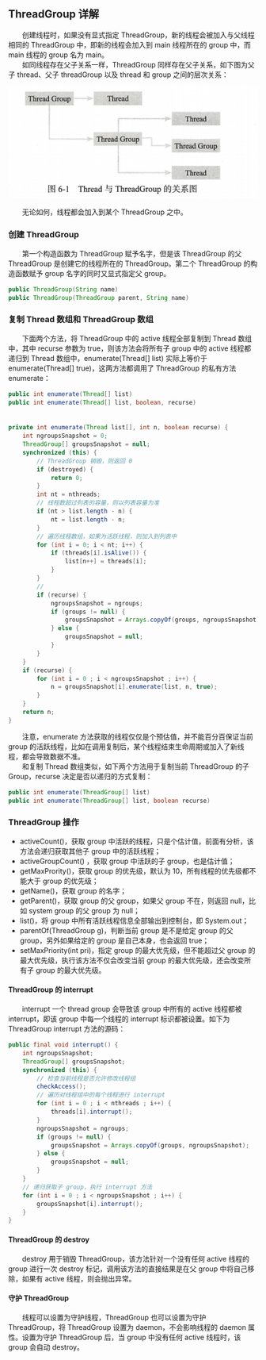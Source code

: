 
## ThreadGroup 详解
　　创建线程时，如果没有显式指定 ThreadGroup，新的线程会被加入与父线程相同的 ThreadGroup 中，即新的线程会加入到 main 线程所在的 group 中，而 main 线程的 group 名为 main。<br />
　　如同线程存在父子关系一样，ThreadGroup 同样存在父子关系，如下图为父子 thread、父子 threadGroup 以及 thread 和 group 之间的层次关系：
  
![Aaron Swartz](https://raw.githubusercontent.com/martin-1992/java_concurrency_programming/master/chapter_6/chapter_6_p1.png)

　　无论如何，线程都会加入到某个 ThreadGroup 之中。
  
### 创建 ThreadGroup
　　第一个构造函数为 ThreadGroup 赋予名字，但是该 ThreadGroup 的父 ThreadGroup 是创建它的线程所在的 ThreadGroup。第二个 ThreadGroup 的构造函数赋予 group 名字的同时又显式指定父 group。

```java
public ThreadGroup(String name) 
public ThreadGroup(ThreadGroup parent, String name)
```

### 复制 Thread 数组和 ThreadGroup 数组
　　下面两个方法，将 ThreadGroup 中的 active 线程全部复制到 Thread 数组中，其中 recurse 参数为 true，则该方法会将所有子 group 中的 active 线程都递归到 Thread 数组中，enumerate(Thread[] list) 实际上等价于 enumerate(Thread[] true)，这两方法都调用了 ThreadGroup 的私有方法 enumerate：
    
```java
public int enumerate(Thread[] list)
public int enumerate(Thread[] list, boolean, recurse)


private int enumerate(Thread list[], int n, boolean recurse) {
    int ngroupsSnapshot = 0;
    ThreadGroup[] groupsSnapshot = null;
    synchronized (this) {
        // ThreadGroup 销毁，则返回 0
        if (destroyed) {
            return 0;
        }
        int nt = nthreads;
        // 线程数超过列表的容量，则以列表容量为准
        if (nt > list.length - n) {
            nt = list.length - n;
        }
        // 遍历线程数组，如果为活跃线程，则加入到列表中
        for (int i = 0; i < nt; i++) {
            if (threads[i].isAlive()) {
                list[n++] = threads[i];
            }
        }
        // 
        if (recurse) {
            ngroupsSnapshot = ngroups;
            if (groups != null) {
                groupsSnapshot = Arrays.copyOf(groups, ngroupsSnapshot);
            } else {
                groupsSnapshot = null;
            }
        }
    }
    if (recurse) {
        for (int i = 0 ; i < ngroupsSnapshot ; i++) {
            n = groupsSnapshot[i].enumerate(list, n, true);
        }
    }
    return n;
}
```
    
　　注意，enumerate 方法获取的线程仅仅是个预估值，并不能百分百保证当前 group 的活跃线程，比如在调用复制后，某个线程结束生命周期或加入了新线程，都会导致数据不准。<br />
　　和复制 Thread 数组类似，如下两个方法用于复制当前 ThreadGroup 的子 Group，recurse 决定是否以递归的方式复制：
  
```java
public int enumerate(ThreadGroup[] list)
public int enumerate(ThreadGroup[] list, boolean recurse)
```

### ThreadGroup 操作

- activeCount()，获取 group 中活跃的线程，只是个估计值，前面有分析，该方法会递归获取其他子 group 中的活跃线程；
- activeGroupCount() ，获取 group 中活跃的子 group，也是估计值；
- getMaxPrority()，获取 group 的优先级，默认为 10，所有线程的优先级都不能大于 group 的优先级；
- getName()，获取 group 的名字；
- getParent()，获取 group 的父 group，如果父 group 不在，则返回 null，比如 system group 的父 group 为 null；
- list()，将 group 中所有活跃线程信息全部输出到控制台，即 System.out；
- parentOf(ThreadGroup g)，判断当前 group 是不是给定 group 的父 group，另外如果给定的 group 是自己本身，也会返回 true；
- setMaxPriority(int pri)，指定 group 的最大优先级，但不能超过父 group 的最大优先级，执行该方法不仅会改变当前 group 的最大优先级，还会改变所有子 group 的最大优先级。

#### ThreadGroup 的 interrupt
　　interrupt 一个 thread group 会导致该 group 中所有的 active 线程都被 interrupt，即该 group 中每一个线程的 interrupt 标识都被设置。如下为 ThreadGroup interrupt 方法的源码：
  
```java
public final void interrupt() {
    int ngroupsSnapshot;
    ThreadGroup[] groupsSnapshot;
    synchronized (this) {
        // 检查当前线程是否允许修改线程组
        checkAccess();
        // 遍历对线程组中的每个线程进行 interrupt
        for (int i = 0 ; i < nthreads ; i++) {
            threads[i].interrupt();
        }
        ngroupsSnapshot = ngroups;
        if (groups != null) {
            groupsSnapshot = Arrays.copyOf(groups, ngroupsSnapshot);
        } else {
            groupsSnapshot = null;
        }
    }
    // 递归获取子 group，执行 interrupt 方法
    for (int i = 0 ; i < ngroupsSnapshot ; i++) {
        groupsSnapshot[i].interrupt();
    }
}
```

#### ThreadGroup 的 destroy
　　destroy 用于销毁 ThreadGroup，该方法针对一个没有任何 active 线程的 group 进行一次 destroy 标记，调用该方法的直接结果是在父 group 中将自己移除，如果有 active 线程，则会抛出异常。
  
#### 守护 ThreadGroup
　　线程可以设置为守护线程，ThreadGroup 也可以设置为守护 ThreadGroup，将 ThreadGroup 设置为 daemon，不会影响线程的 daemon 属性。设置为守护 ThreadGroup 后，当 group 中没有任何 active 线程时，该 group 会自动 destroy。
